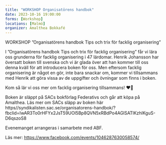 ```yaml
---
title: "WORKSHOP Organisatörens handbok"
date: 2023-10-16 19:00:00
forms: [Workshop]
locations: [Malmö]
organizer: Amalthea Bokkafé
---
```

WORKSHOP ”Organisatörens handbok Tips och trix för facklig organisering”

I ”Organisatörens handbok Tips och trix för facklig organisering” får vi lära oss grunderna för facklig organisering i 47 lärdomar. Henrik Johansson har översatt boken till svenska och vi är glada över att han kommer till oss denna kväll för att introducera boken för oss. Men eftersom facklig organisering är något en gör, inte bara snackar om, kommer vi tillsammans med Henrik att göra vissa av de uppgifter och övningar som finns i boken.

Kom så lär vi oss mer om facklig organisering tillsammans! ❤️🖤

Boken är släppt på SACs bokförlag Federativs och går att köpa på Amalthea. Läs mer om SACs släpp av boken här https//syndikalisten.sac.se/organisatorens-handbok/?fbclid=IwAR3To0rHFYx2JsT59UOl5Bp8QVN5xRBdPo4AGlSATlKzhlKguS-D6qszoS8

Evenemanget arrangeras i samarbete med ABF.

Läs mer: https://www.facebook.com/events/1046287630058574/
